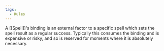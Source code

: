 ```yaml
---
tags:
  - Rules
---
```

A [[Spell]]'s binding is an external factor to a specific spell which sets the spell result as a regular success. Typically this consumes the binding and is expensive or risky, and so is reserved for moments where it is absolutely necessary.